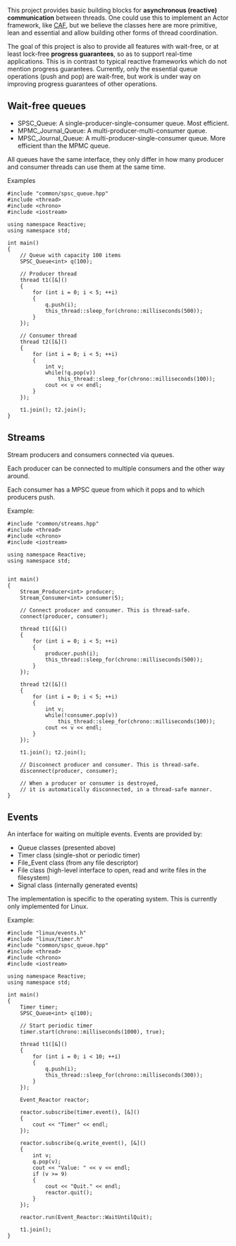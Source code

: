 This project provides basic building blocks for **asynchronous (reactive) communication** between threads. One could use this to implement an Actor framework, like [CAF](https://actor-framework.org/), but we believe the classes here are more primitive, lean and essential and allow building other forms of thread coordination.

The goal of this project is also to provide all features with wait-free, or at least lock-free **progress guarantees**, so as to support real-time applications. This is in contrast to typical reactive frameworks which do not mention progress guarantees.
Currently, only the essential queue operations (push and pop) are wait-free, but work is under way on improving progress guarantees of other operations.

## Wait-free queues

- SPSC_Queue: A single-producer-single-consumer queue. Most efficient.
- MPMC_Journal_Queue: A multi-producer-multi-consumer queue.
- MPSC_Journal_Queue: A multi-producer-single-consumer queue. More efficient than the MPMC queue.

All queues have the same interface, they only differ in how many producer and consumer threads can use them at the same time.

Examples

    #include "common/spsc_queue.hpp"
    #include <thread>
    #include <chrono>
    #include <iostream>

    using namespace Reactive;
    using namespace std;

    int main()
    {
        // Queue with capacity 100 items
        SPSC_Queue<int> q(100);

        // Producer thread
        thread t1([&]()
        {
            for (int i = 0; i < 5; ++i)
            {
                q.push(i);
                this_thread::sleep_for(chrono::milliseconds(500));
            }
        });

        // Consumer thread
        thread t2([&]()
        {
            for (int i = 0; i < 5; ++i)
            {
                int v;
                while(!q.pop(v))
                    this_thread::sleep_for(chrono::milliseconds(100));
                cout << v << endl;
            }
        });

        t1.join(); t2.join();
    }

## Streams

Stream producers and consumers connected via queues.

Each producer can be connected to multiple consumers and the other way around.

Each consumer has a MPSC queue from which it pops and to which producers push.

Example:

    #include "common/streams.hpp"
    #include <thread>
    #include <chrono>
    #include <iostream>

    using namespace Reactive;
    using namespace std;


    int main()
    {
        Stream_Producer<int> producer;
        Stream_Consumer<int> consumer(5);

        // Connect producer and consumer. This is thread-safe.
        connect(producer, consumer);

        thread t1([&]()
        {
            for (int i = 0; i < 5; ++i)
            {
                producer.push(i);
                this_thread::sleep_for(chrono::milliseconds(500));
            }
        });

        thread t2([&]()
        {
            for (int i = 0; i < 5; ++i)
            {
                int v;
                while(!consumer.pop(v))
                    this_thread::sleep_for(chrono::milliseconds(100));
                cout << v << endl;
            }
        });

        t1.join(); t2.join();

        // Disconnect producer and consumer. This is thread-safe.
        disconnect(producer, consumer);

        // When a producer or consumer is destroyed,
        // it is automatically disconnected, in a thread-safe manner.
    }

## Events

An interface for waiting on multiple events. Events are provided by:

- Queue classes (presented above)
- Timer class (single-shot or periodic timer)
- File_Event class (from any file descriptor)
- File class (high-level interface to open, read and write files in the filesystem)
- Signal class (internally generated events)

The implementation is specific to the operating system. This is currently only implemented for Linux.

Example:

    #include "linux/events.h"
    #include "linux/timer.h"
    #include "common/spsc_queue.hpp"
    #include <thread>
    #include <chrono>
    #include <iostream>

    using namespace Reactive;
    using namespace std;

    int main()
    {
        Timer timer;
        SPSC_Queue<int> q(100);

        // Start periodic timer
        timer.start(chrono::milliseconds(1000), true);

        thread t1([&]()
        {
            for (int i = 0; i < 10; ++i)
            {
                q.push(i);
                this_thread::sleep_for(chrono::milliseconds(300));
            }
        });

        Event_Reactor reactor;

        reactor.subscribe(timer.event(), [&]()
        {
            cout << "Timer" << endl;
        });

        reactor.subscribe(q.write_event(), [&]()
        {
            int v;
            q.pop(v);
            cout << "Value: " << v << endl;
            if (v >= 9)
            {
                cout << "Quit." << endl;
                reactor.quit();
            }
        });

        reactor.run(Event_Reactor::WaitUntilQuit);

        t1.join();
    }
